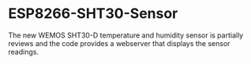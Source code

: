 # ESP8266-SHT30-Sensor

The new WEMOS SHT30-D temperature and humidity sensor is partially reviews and the code provides a webserver that displays the sensor readings.
